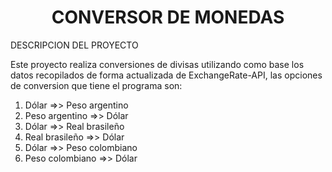 <h1 align="center"> CONVERSOR DE MONEDAS </h1>

DESCRIPCION DEL PROYECTO

Este proyecto realiza conversiones de divisas utilizando como base los datos recopilados de forma actualizada de ExchangeRate-API, las opciones de conversion que tiene el programa son:
1) Dólar =>> Peso argentino
2) Peso argentino =>> Dólar
3) Dólar =>> Real brasileño
4) Real brasileño =>> Dólar
5) Dólar =>> Peso colombiano
6) Peso colombiano =>> Dólar


